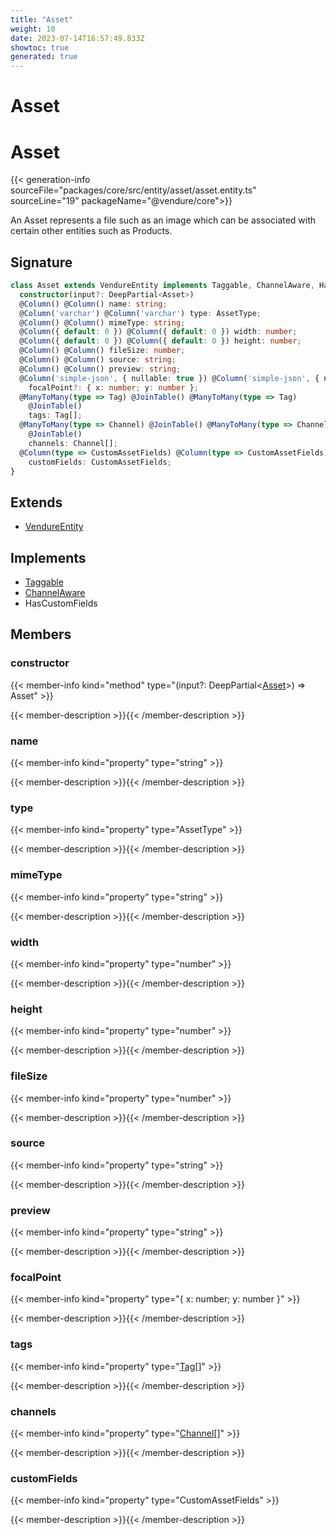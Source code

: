 ```yaml
---
title: "Asset"
weight: 10
date: 2023-07-14T16:57:49.833Z
showtoc: true
generated: true
---
```

<!-- This file was generated from the Vendure source. Do not modify. Instead, re-run the "docs:build" script -->

# Asset
<div class="symbol">


# Asset

{{< generation-info sourceFile="packages/core/src/entity/asset/asset.entity.ts" sourceLine="19" packageName="@vendure/core">}}

An Asset represents a file such as an image which can be associated with certain other entities
such as Products.

## Signature

```TypeScript
class Asset extends VendureEntity implements Taggable, ChannelAware, HasCustomFields {
  constructor(input?: DeepPartial<Asset>)
  @Column() @Column() name: string;
  @Column('varchar') @Column('varchar') type: AssetType;
  @Column() @Column() mimeType: string;
  @Column({ default: 0 }) @Column({ default: 0 }) width: number;
  @Column({ default: 0 }) @Column({ default: 0 }) height: number;
  @Column() @Column() fileSize: number;
  @Column() @Column() source: string;
  @Column() @Column() preview: string;
  @Column('simple-json', { nullable: true }) @Column('simple-json', { nullable: true })
    focalPoint?: { x: number; y: number };
  @ManyToMany(type => Tag) @JoinTable() @ManyToMany(type => Tag)
    @JoinTable()
    tags: Tag[];
  @ManyToMany(type => Channel) @JoinTable() @ManyToMany(type => Channel)
    @JoinTable()
    channels: Channel[];
  @Column(type => CustomAssetFields) @Column(type => CustomAssetFields)
    customFields: CustomAssetFields;
}
```
## Extends

 * <a href='/typescript-api/entities/vendure-entity#vendureentity'>VendureEntity</a>


## Implements

 * <a href='/typescript-api/entities/interfaces#taggable'>Taggable</a>
 * <a href='/typescript-api/entities/interfaces#channelaware'>ChannelAware</a>
 * HasCustomFields


## Members

### constructor

{{< member-info kind="method" type="(input?: DeepPartial&#60;<a href='/typescript-api/entities/asset#asset'>Asset</a>&#62;) => Asset"  >}}

{{< member-description >}}{{< /member-description >}}

### name

{{< member-info kind="property" type="string"  >}}

{{< member-description >}}{{< /member-description >}}

### type

{{< member-info kind="property" type="AssetType"  >}}

{{< member-description >}}{{< /member-description >}}

### mimeType

{{< member-info kind="property" type="string"  >}}

{{< member-description >}}{{< /member-description >}}

### width

{{< member-info kind="property" type="number"  >}}

{{< member-description >}}{{< /member-description >}}

### height

{{< member-info kind="property" type="number"  >}}

{{< member-description >}}{{< /member-description >}}

### fileSize

{{< member-info kind="property" type="number"  >}}

{{< member-description >}}{{< /member-description >}}

### source

{{< member-info kind="property" type="string"  >}}

{{< member-description >}}{{< /member-description >}}

### preview

{{< member-info kind="property" type="string"  >}}

{{< member-description >}}{{< /member-description >}}

### focalPoint

{{< member-info kind="property" type="{ x: number; y: number }"  >}}

{{< member-description >}}{{< /member-description >}}

### tags

{{< member-info kind="property" type="<a href='/typescript-api/entities/tag#tag'>Tag</a>[]"  >}}

{{< member-description >}}{{< /member-description >}}

### channels

{{< member-info kind="property" type="<a href='/typescript-api/entities/channel#channel'>Channel</a>[]"  >}}

{{< member-description >}}{{< /member-description >}}

### customFields

{{< member-info kind="property" type="CustomAssetFields"  >}}

{{< member-description >}}{{< /member-description >}}


</div>
